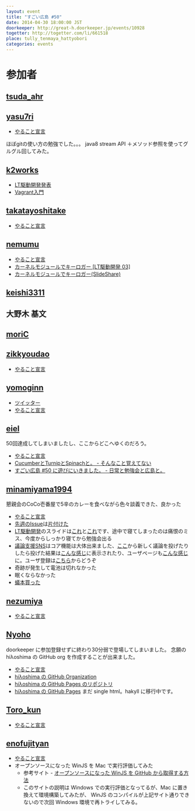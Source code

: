 ```yaml
---
layout: event
title: "すごい広島 #50"
date: 2014-04-30 18:00:00 JST
doorkeeper: http://great-h.doorkeeper.jp/events/10928
togetter: http://togetter.com/li/661518
place: tully_tenmaya_hattyobori
categories: events
---
```


# 参加者


## [tsuda_ahr](http://twitter.com/tsuda_ahr)


## [yasu7ri](https://www.facebook.com/yasu7ri)

* [やること宣言](https://github.com/great-h/great-h.github.io/issues/858)

ほぼgitの使い方の勉強でした。。。
java8 stream API ＋メソッド参照を使ってグルグル回してみた。


## [k2works](https://github.com/k2works)

* [LT駆動開発発表](http://www.slideshare.net/kakimomokuri/lt-03-34275687?ref=http://k2-works.tumblr.com/post/84793626316/lt-03)
* [Vagrant入門](https://github.com/k2works/vagrant_introduction)


## [takatayoshitake](http://twitter.com/takatayoshitake)

* [やること宣言](https://github.com/great-h/great-h.github.io/issues/871)


## [nemumu](https://github.com/nemumu)

* [やること宣言](https://github.com/great-h/great-h.github.io/issues/869)
* [カーネルモジュールでキーロガー [LT駆動開発 03]](http://nemumu.hateblo.jp/entry/2014/05/04/130927)
* [カーネルモジュールでキーロガー(SlideShare)](http://www.slideshare.net/nemumu/ss-34236686)


## [keishi3311](https://github.com/keishi3311)


## 大野木 基文


## [moriC](https://github.com/moriC)


## [zikkyoudao](https://github.com/OtaniTakeshi)

* [やること宣言](https://github.com/great-h/great-h.github.io/issues/860)


## [yomoginn](https://github.com/yomoginn)

* [ツイッター](https://twitter.com/moriyomogi)
* [やること宣言](https://github.com/great-h/great-h.github.io/issues/862)


## [eiel](http://eiel.info/)

50回達成してしまいましたし、ここからどこへゆくのだろう。

* [やること宣言](https://github.com/great-h/great-h.github.io/issues/855)
* [CucumberとTurnipとSpinachと。 - そんなこと覚えてない](http://blog.eiel.info/blog/2014/05/01/cucumber-turnip-spinach/)
* [すごい広島 #50 に遊びにいきました。 - 日常と勉強会と広島と。](http://eielh-life.tumblr.com/post/84331752008/50)


## [minamiyama1994](https://github.com/minamiyama1994)

懇親会のCoCo壱番屋で5辛のカレーを食べながら色々談義できた、良かった

* [やること宣言](https://github.com/great-h/great-h.github.io/issues/851)
* [先週のIssue](https://github.com/great-h/great-h.github.io/issues/838)は[片付けた](https://github.com/great-h/great-h.github.io/pull/856)
* [LT駆動開発](https://github.com/LTDD/Sessions/wiki/LT%E9%A7%86%E5%8B%95%E9%96%8B%E7%99%BA03)のスライドは[これ](http://www.slideshare.net/masakazuminamiyama/lt03-34229273)と[これ](http://www.slideshare.net/masakazuminamiyama/lt03-fizz-buzz)です、途中で寝てしまったのは痛恨のミス、今度からしっかり寝てから勉強会出る
* [議論支援SNS](http://b-world.org/dss)はコア機能は大体出来ました、[ここ](http://b-world.org/dss/post)から新しく議論を投げたりしたら投げた結果は[こんな感じ](http://b-world.org/dss/discussion/minamiyama1994/2)に表示されたり、ユーザページも[こんな感じ](http://b-world.org/dss/user/1)に。ユーザ登録は[こちら](http://b-world.org/dss/create)からどうぞ
* 奇跡が発生して電池は切れなかった
* 眠くならなかった
* [蟻本買った](https://twitter.com/minamiyama1994/status/461474529131233280)


## [nezumiya](https://github.com/nezumiya)

* [やること宣言](https://github.com/great-h/great-h.github.io/issues/859)


## [Nyoho](http://nyoho.jp)

doorkeeper に参加登録せずに終わり30分弱で登場してしまいました。
念願の hiλoshima の GitHub org を作成することが出来ました。

* [やること宣言](https://github.com/great-h/great-h.github.io/issues/876)
* [hiλoshima の GitHub Organization](https://github.com/hi-lambda-oshima/)
* [hiλoshima の GitHub Pages のリポジトリ](https://github.com/hi-lambda-oshima/hi-lambda-oshima.github.io)
* [hiλoshima の GitHub Pages](http://hi-lambda-oshima.github.io/) まだ single html。hakyll に移行中です。


## [Toro_kun](https://twitter.com/Toro_kun)

* [やること宣言](https://github.com/great-h/great-h.github.io/issues/865)


## [enofujityan](http://twitter.com/enofujityan)

* [やること宣言](https://github.com/great-h/great-h.github.io/issues/870)
* オープンソースになった WinJS を Mac で実行評価してみた
  * 参考サイト - [オープンソースになった WinJS を GitHub から取得する方法](http://blogs.msdn.com/b/osamum/archive/2014/04/22/winjs-github.aspx?utm_source=twitterfeed&utm_medium=twitter)
  * このサイトの説明は Windows での実行評価となってるが、Mac に置き換えて環境構築してみたが、 WinJS のコンパイルが上記サイト通りできないので次回 Windows 環境で再トライしてみる。

